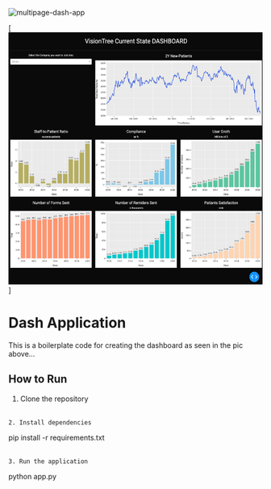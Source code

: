 ![multipage-dash-app]()

[<img src="./assets/img_patients_currentstate_dashboard.png" alt="MarineGEO circle logo" style="height: 500px; width:2000px;"/>] 

#  Dash Application 

This is a boilerplate code for creating the dashboard as seen in the pic above... 

## How to Run 

1. Clone the repository 


```

2. Install dependencies 

```
pip install -r requirements.txt
```

3. Run the application 

```
python app.py
```